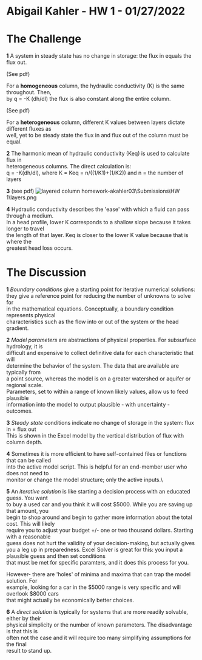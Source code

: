 # Abigail Kahler - HW 1 - 01/27/2022

# The Challenge

**1** A system in steady state has no change in storage: the flux in equals the flux out.

(See pdf)

For a **homogeneous** column, the hydraulic conductivity (K) is the same throughout. Then,\
by q = -K (dh/dl) the flux is also constant along the entire column.

(See pdf)


For a **heterogeneous** column, different K values between layers dictate different fluxes as\
well, yet to be steady state the flux in and flux out of the column must be equal.

**2** The harmonic mean of hydraulic conductivity (Keq) is used to calculate flux in\
heterogeneous columns. The direct calculation is:\
q = -K(dh/dl), where K = Keq = n/((1/K1)+(1/K2)) and n = the number of layers

**3** (see pdf)
![layered column](/assets/layers.png)
homework-akahler03\Submissions\HW 1\layers.png



**4** Hydraulic conductivity describes the 'ease' with which a fluid can pass through a medium.\
In a head profile, lower K corresponds to a shallow slope because it takes longer to travel\
the length of that layer. Keq is closer to the lower K value because that is where the\
greatest head loss occurs.

# The Discussion

**1** *Boundary conditions* give a starting point for iterative numerical solutions:\
they give a reference point for reducing the number of unknowns to solve for\
in the mathematical equations. Conceptually, a boundary condition represents physical\
characteristics such as the flow into or out of the system or the head gradient.

**2** *Model parameters* are abstractions of physical properties. For subsurface hydrology, it is\
difficult and expensive to collect definitive data for each characteristic that will\
determine the behavior of the system. The data that are available are typically from\
a point source, whereas the model is on a greater watershed or aquifer or regional scale.\
Parameters, set to within a range of known likely values, allow us to feed plausible\
information into the model to output plausible - with uncertainty - outcomes.

**3** *Steady state* conditions indicate no change of storage in the system: flux in = flux out\
This is shown in the Excel model by the vertical distribution of flux with column depth.

**4** Sometimes it is more efficient to have self-contained files or functions that can be called\
into the active model script. This is helpful for an end-member user who does not need to\
monitor or change the model structure; only the active inputs.\

**5** An *iterative solution* is like starting a decision process with an educated guess. You want\
to buy a used car and you think it will cost $5000. While you are saving up that amount, you\
begin to shop around and begin to gather more information about the total cost. This will likely\
require you to adjust your budget +/- one or two thousand dollars. Starting with a reasonable\
guess does not hurt the validity of your decision-making, but actually gives you a leg up in preparedness. Excel Solver is great for this: you input a
plausible guess and then set conditions\
that must be met for specific paramters, and it does this process for you.

However- there are 'holes' of minima and maxima that can  trap the model solution. For\
example, looking for a car in the $5000 range is very specific and will overlook $8000 cars\
that might actually be economically better choices.

**6** A *direct solution* is typically for systems that are more readily solvable, either by their\
physical simplicity or the number of known parameters. The disadvantage is that this is\
often not the case and it will require too many simplifying assumptions for the final\
result to stand up.

